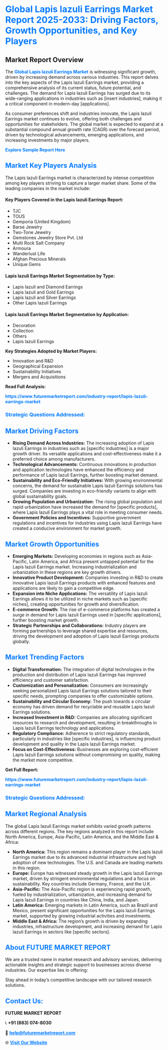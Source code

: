 <h1 style="color: #007BFF;">Global Lapis lazuli Earrings Market Report 2025-2033: Driving Factors, Growth Opportunities, and Key Players</h1>

<section id="overview">
<h2>Market Report Overview</h2>
<p>The <a href="https://www.futuremarketreport.com/industry-report/lapis-lazuli-earrings-market" style="color: #007BFF; text-decoration: none;"><strong>Global Lapis lazuli Earrings Market</strong></a> is witnessing significant growth, driven by increasing demand across various industries. This report delves into the key aspects of the Lapis lazuli Earrings market, providing a comprehensive analysis of its current status, future potential, and challenges. The demand for Lapis lazuli Earrings has surged due to its wide-ranging applications in industries such as [insert industries], making it a critical component in modern-day [applications].</p>
<p>As consumer preferences shift and industries innovate, the Lapis lazuli Earrings market continues to evolve, offering both challenges and opportunities for stakeholders. The global market is expected to expand at a substantial compound annual growth rate (CAGR) over the forecast period, driven by technological advancements, emerging applications, and increasing investments by major players.</p>
</section>

<section id="overview">
<p><a href="https://www.futuremarketreport.com/request-sample/reportId=111040" style="color: #007BFF; text-decoration: none;"><strong>Explore Sample Report Here</strong></a></p>
</section>

<section id="key-players">
<h2 style="color: #007BFF;">Market Key Players Analysis</h2>
<p>The Lapis lazuli Earrings market is characterized by intense competition among key players striving to capture a larger market share. Some of the leading companies in the market include:</p>
<h4>Key Players Covered in the Lapis lazuli Earrings Report:</h4>
<ul><li>TJC</li><li>TOUS</li><li>Gemporia (United Kingdom)</li><li>Barse Jewelry</li><li>Two-Tone Jewelry</li><li>Gemstones Jewelry Store Pvt. Ltd</li><li>Multi Rock Salt Company</li><li>Armoura</li><li>Wanderlust Life</li><li>Afghan Precious Minerals</li><li>Unique Gems</li></ul>
<h4>Lapis lazuli Earrings Market Segmentation by Type:</h4>
<ul><li>Lapis lazuli and Diamond Earrings</li><li>Lapis lazuli and Gold Earrings</li><li>Lapis lazuli and Silver Earrings</li><li>Other Lapis lazuli Earrings</li></ul>

<h4>Lapis lazuli Earrings Market Segmentation by Application:</h4>
<ul><li>Decoration</li><li>Collection</li><li>Others</li><li>Lapis lazuli Earrings</li></ul>
<p><strong>Key Strategies Adopted by Market Players:</strong></p>
<ul>
<li>Innovation and R&D</li>
<li>Geographical Expansion</li>
<li>Sustainability Initiatives</li>
<li>Mergers and Acquisitions</li>
</ul>
</section>

<section>
<p><strong>Read Full Analysis: </strong></p><a href="https://www.futuremarketreport.com/industry-report/lapis-lazuli-earrings-market" style="color: #007BFF; text-decoration: none;"><strong>https://www.futuremarketreport.com/industry-report/lapis-lazuli-earrings-market</strong></a>
<h3 style="color: #007BFF;">Strategic Questions Addressed:</h3>
</section>

<section id="driving-factors">
<h2 style="color: #007BFF;">Market Driving Factors</h2>
<ul>
<li><strong>Rising Demand Across Industries:</strong> The increasing adoption of Lapis lazuli Earrings in industries such as [specific industries] is a major growth driver. Its versatile applications and cost-effectiveness make it a preferred choice among manufacturers.</li>
<li><strong>Technological Advancements:</strong> Continuous innovations in production and application technologies have enhanced the efficiency and performance of Lapis lazuli Earrings, further boosting market demand.</li>
<li><strong>Sustainability and Eco-Friendly Initiatives:</strong> With growing environmental concerns, the demand for sustainable Lapis lazuli Earrings solutions has surged. Companies are investing in eco-friendly variants to align with global sustainability goals.</li>
<li><strong>Growing Population and Urbanization:</strong> The rising global population and rapid urbanization have increased the demand for [specific products], where Lapis lazuli Earrings plays a vital role in meeting consumer needs.</li>
<li><strong>Government Policies and Incentives:</strong> Supportive government regulations and incentives for industries using Lapis lazuli Earrings have created a conducive environment for market growth.</li>
</ul>
</section>

<section id="growth-opportunities">
<h2 style="color: #007BFF;">Market Growth Opportunities</h2>
<ul>
<li><strong>Emerging Markets:</strong> Developing economies in regions such as Asia-Pacific, Latin America, and Africa present untapped potential for the Lapis lazuli Earrings market. Increasing industrialization and urbanization in these regions are key growth drivers.</li>
<li><strong>Innovative Product Development:</strong> Companies investing in R&D to create innovative Lapis lazuli Earrings products with enhanced features and applications are likely to gain a competitive edge.</li>
<li><strong>Expansion into Niche Applications:</strong> The versatility of Lapis lazuli Earrings allows it to be utilized in niche markets such as [specific niches], creating opportunities for growth and diversification.</li>
<li><strong>E-commerce Growth:</strong> The rise of e-commerce platforms has created a surge in demand for Lapis lazuli Earrings used in [specific applications], further boosting market growth.</li>
<li><strong>Strategic Partnerships and Collaborations:</strong> Industry players are forming partnerships to leverage shared expertise and resources, driving the development and adoption of Lapis lazuli Earrings products globally.</li>
</ul>
</section>

<section id="trending-factors">
<h2 style="color: #007BFF;">Market Trending Factors</h2>
<ul>
<li><strong>Digital Transformation:</strong> The integration of digital technologies in the production and distribution of Lapis lazuli Earrings has improved efficiency and customer satisfaction.</li>
<li><strong>Customization and Personalization:</strong> Consumers are increasingly seeking personalized Lapis lazuli Earrings solutions tailored to their specific needs, prompting companies to offer customizable options.</li>
<li><strong>Sustainability and Circular Economy:</strong> The push towards a circular economy has driven demand for recyclable and reusable Lapis lazuli Earrings solutions.</li>
<li><strong>Increased Investment in R&D:</strong> Companies are allocating significant resources to research and development, resulting in breakthroughs in Lapis lazuli Earrings technology and applications.</li>
<li><strong>Regulatory Compliance:</strong> Adherence to strict regulatory standards, particularly in industries like [specific industries], is influencing product development and quality in the Lapis lazuli Earrings market.</li>
<li><strong>Focus on Cost-Effectiveness:</strong> Businesses are exploring cost-efficient Lapis lazuli Earrings solutions without compromising on quality, making the market more competitive.</li>
</ul>
</section>

<section>
<p><strong>Get Full Report: </strong></p><a href="https://www.futuremarketreport.com/industry-report/lapis-lazuli-earrings-market" style="color: #007BFF; text-decoration: none;"><strong>https://www.futuremarketreport.com/industry-report/lapis-lazuli-earrings-market</strong></a>
<h3 style="color: #007BFF;">Strategic Questions Addressed:</h3>
</section>


<section id="regional-analysis">
<h2 style="color: #007BFF;">Market Regional Analysis</h2>
<p>The global Lapis lazuli Earrings market exhibits varied growth patterns across different regions. The key regions analyzed in this report include North America, Europe, Asia-Pacific, Latin America, and the Middle East & Africa:</p>
<ul>
<li><strong>North America:</strong> This region remains a dominant player in the Lapis lazuli Earrings market due to its advanced industrial infrastructure and high adoption of new technologies. The U.S. and Canada are leading markets in this region.</li>
<li><strong>Europe:</strong> Europe has witnessed steady growth in the Lapis lazuli Earrings market, driven by stringent environmental regulations and a focus on sustainability. Key countries include Germany, France, and the U.K.</li>
<li><strong>Asia-Pacific:</strong> The Asia-Pacific region is experiencing rapid growth, fueled by industrialization, urbanization, and increasing demand for Lapis lazuli Earrings in countries like China, India, and Japan.</li>
<li><strong>Latin America:</strong> Emerging markets in Latin America, such as Brazil and Mexico, present significant opportunities for the Lapis lazuli Earrings market, supported by growing industrial activities and investments.</li>
<li><strong>Middle East & Africa:</strong> The region’s growth is driven by expanding industries, infrastructure development, and increasing demand for Lapis lazuli Earrings in sectors like [specific sectors].</li>
</ul>
</section>

<footer>
<h2 style="color: #007BFF;">About FUTURE MARKET REPORT</h2>
<p>We are a trusted name in market research and advisory services, delivering actionable insights and strategic support to businesses across diverse industries. Our expertise lies in offering:</p>

<p>Stay ahead in today’s competitive landscape with our tailored research solutions.</p>

<h2 style="color: #007BFF;">Contact Us:</h2>
<p><strong>FUTURE MARKET REPORT</strong></p>
<p>📞 <strong>+91 (883) 074-8030</strong></p>
<p>📧 <strong><a href="mailto:help@futuremarketreport.com" style="color: #007BFF;">help@futuremarketreport.com</a></strong></p>
<p>🌐 <strong><a href="https://www.futuremarketreport.com/" style="color: #007BFF;">Visit Our Website</a></strong></p>
</footer>